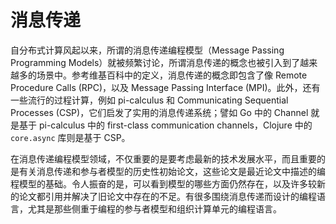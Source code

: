 # 消息传递

自分布式计算风起以来，所谓的消息传递编程模型（Message Passing Programming Models）就被频繁讨论，所谓消息传递的概念也被引入到了越来越多的场景中。参考维基百科中的定义，消息传递的概念即包含了像 Remote Procedure Calls (RPC)，以及 Message Passing Interface (MPI)。此外，还有一些流行的过程计算，例如 pi-calculus 和 Communicating Sequential Processes (CSP)，它们启发了实用的消息传递系统；譬如 Go 中的 Channel 就是基于 pi-calculus 中的 first-class communication channels，Clojure 中的 `core.async` 库则是基于 CSP。

在消息传递编程模型领域，不仅重要的是要考虑最新的技术发展水平，而且重要的是有关消息传递和参与者模型的历史性初始论文，这些论文是最近论文中描述的编程模型的基础。令人振奋的是，可以看到模型的哪些方面仍然存在，以及许多较新的论文都引用并解决了旧论文中存在的不足。有很多围绕消息传递而设计的编程语言，尤其是那些侧重于编程的参与者模型和组织计算单元的编程语言。
